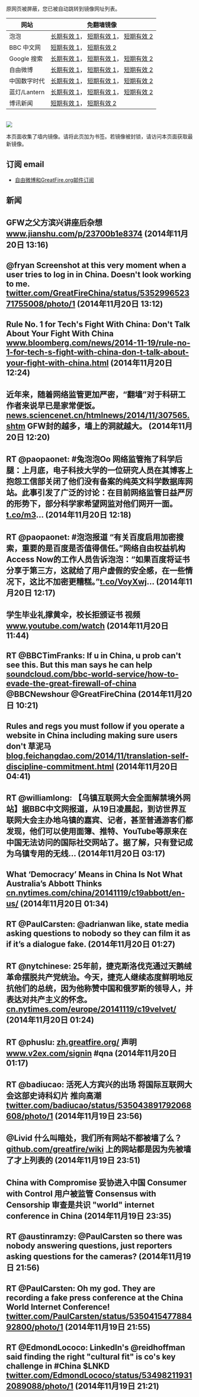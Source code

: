 <p>原网页被屏蔽，您已被自动跳转到镜像网址列表。</p>
<table>
    <thead>
        <tr>
            <th>网站</th>
            <th>免翻墙镜像</th>
        </tr>
    </thead>
    <tbody>    
        <tr>
            <td>泡泡</td>
            <td>            
                <a href="http://a978.g1.akamai.net/f/1/1/1/dci.download.akamai.com/35985/159415/1/p/" target="jx1">长期有效 1</a>，            
                <a href="https://paopao3.azurewebsites.net" target="jx2">短期有效 1</a>，            
                <a href="https://d19ysv8o6fv16v.cloudfront.net" target="jx3">短期有效 2</a>
            </td>
        </tr>    
        <tr>
            <td>BBC 中文网</td>
            <td>            
                <a href="https://bbc1.azurewebsites.net" target="jx4">短期有效 1</a>，            
                <a href="https://d1zf37pb2kxnxf.cloudfront.net" target="jx5">短期有效 2</a>
            </td>
        </tr>    
        <tr>
            <td>Google 搜索</td>
            <td>            
                <a href="http://a123.g.akamai.net/f/1/1/1/dci.download.akamai.com/35985/159415/1/g/" target="jx6">长期有效 1</a>，            
                <a href="https://865ba.azurewebsites.net" target="jx7">短期有效 1</a>，            
                <a href="https://d3vv89cvqbrqlq.cloudfront.net" target="jx8">短期有效 2</a>
            </td>
        </tr>    
        <tr>
            <td>自由微博</td>
            <td>            
                <a href="http://a984.da1.akamai.net/f/1/1/1/dci.download.akamai.com/35985/159415/1/f/" target="jx9">长期有效 1</a>，            
                <a href="https://fw6.azurewebsites.net" target="jx10">短期有效 1</a>，            
                <a href="https://d2fstso2jh4dhr.cloudfront.net" target="jx11">短期有效 2</a>
            </td>
        </tr>    
        <tr>
            <td>中国数字时代</td>
            <td>            
                <a href="http://a123.g.akamai.net/f/1/1/1/dci.download.akamai.com/35985/159415/1/c/" target="jx12">长期有效 1</a>，            
                <a href="https://39bf.azurewebsites.net" target="jx13">短期有效 1</a>，            
                <a href="https://dazdu2iuzl72b.cloudfront.net" target="jx14">短期有效 2</a>
            </td>
        </tr>    
        <tr>
            <td>蓝灯/Lantern</td>
            <td>            
                <a href="http://e3191.dscc.akamaiedge.net/f/1/1/1/dci.download.akamai.com/35985/159415/1/l/" target="jx15">长期有效 1</a>，            
                <a href="https://lantern1.azurewebsites.net" target="jx16">短期有效 1</a>，            
                <a href="https://dx1djqjpnvurw.cloudfront.net" target="jx17">短期有效 2</a>
            </td>
        </tr>    
        <tr>
            <td>博讯新闻</td>
            <td>            
                <a href="https://boxun2.azurewebsites.net" target="jx18">短期有效 1</a>，            
                <a href="https://d3588w5hqzcepn.cloudfront.net" target="jx19">短期有效 2</a>
            </td>
        </tr>
    </tbody>
</table>
<br/>
<img src="https://raw.githubusercontent.com/greatfire/z/master/logos.gif" />

本页面收集了墙内镜像。请将此页加为书签。若镜像被封锁，请访问本页面获取最新镜像。

## 订阅 email
* <a href="https://b.us7.list-manage.com/subscribe?u=854fca58782082e0cbdf204a0&id=c78949b93c">自由微博和GreatFire.org邮件订阅</a>
    
## 新闻
GFW之父方滨兴讲座后杂想 <a href="http://www.jianshu.com/p/23700b1e8374?utm_content=buffer124b2&utm_medium=social&utm_source=twitter.com&utm_campaign=buffer" target="_BLANK">www.jianshu.com/p/23700b1e8374</a> (2014年11月20日 13:16)
 ---
@fryan Screenshot at this very moment when a user tries to log in in China. Doesn't look working to me. <a href="https://twitter.com/GreatFireChina/status/535299652371755008/photo/1" target="_BLANK">twitter.com/GreatFireChina/status/535299652371755008/photo/1</a> (2014年11月20日 13:12)
 ---
Rule No. 1 for Tech's Fight With China: Don't Talk About Your Fight With China <a href="http://www.bloomberg.com/news/2014-11-19/rule-no-1-for-tech-s-fight-with-china-don-t-talk-about-your-fight-with-china.html" target="_BLANK">www.bloomberg.com/news/2014-11-19/rule-no-1-for-tech-s-fight-with-china-don-t-talk-about-your-fight-with-china.html</a> (2014年11月20日 12:24)
 ---
近年来，随着网络监管更加严密，“翻墙”对于科研工作者来说早已是家常便饭。 <a href="http://news.sciencenet.cn/htmlnews/2014/11/307565.shtm" target="_BLANK">news.sciencenet.cn/htmlnews/2014/11/307565.shtm</a> GFW封的越多，墙上的洞就越大。 (2014年11月20日 12:20)
 ---
RT @paopaonet: #兔泡泡Oo 网络监管拖了科学后腿：上月底，电子科技大学的一位研究人员在其博客上抱怨工信部关闭了他们没有备案的纯英文科学数据库网站。此事引发了广泛的讨论：在目前网络监管日益严厉的形势下，部分科学家希望网监对他们网开一面。<a href="http://t.co/m3" target="_BLANK">t.co/m3</a>… (2014年11月20日 12:18)
 ---
RT @paopaonet: #泡泡报道 “有关百度启用加密搜索，重要的是百度是否值得信任。”网络自由权益机构Access Now的工作人员告诉泡泡：“如果百度将证书分享于第三方，这就给了用户虚假的安全感，在一些情况下，这比不加密更糟糕。”<a href="https://t.co/VoyXwj" target="_BLANK">t.co/VoyXwj</a>… (2014年11月20日 12:17)
 ---
学生毕业礼撑黄伞，校长拒颁证书 视频 <a href="https://www.youtube.com/watch?v=Umr8VY8LMoI&feature=youtu.be" target="_BLANK">www.youtube.com/watch</a> (2014年11月20日 11:44)
 ---
RT @BBCTimFranks: If u in China, u prob can't see this. But this man says he can help <a href="https://soundcloud.com/bbc-world-service/how-to-evade-the-great-firewall-of-china" target="_BLANK">soundcloud.com/bbc-world-service/how-to-evade-the-great-firewall-of-china</a> @BBCNewshour
@GreatFireChina (2014年11月20日 10:21)
 ---
Rules and regs you must follow if you operate a website in China including making sure users don't 草泥马 <a href="http://blog.feichangdao.com/2014/11/translation-self-discipline-commitment.html?m=1" target="_BLANK">blog.feichangdao.com/2014/11/translation-self-discipline-commitment.html</a> (2014年11月20日 04:41)
 ---
RT @williamlong: 【乌镇互联网大会全面解禁境外网站】据BBC中文网报道，从19日凌晨起，到访世界互联网大会主办地乌镇的嘉宾、记者，甚至普通游客们都发现，他们可以使用面簿、推特、YouTube等原来在中国无法访问的国际社交网站了。据了解，只有登记成为乌镇专用的无线… (2014年11月20日 03:17)
 ---
What ‘Democracy’ Means in China Is Not What Australia’s Abbott Thinks <a href="http://cn.nytimes.com/china/20141119/c19abbott/en-us/" target="_BLANK">cn.nytimes.com/china/20141119/c19abbott/en-us/</a> (2014年11月20日 01:34)
 ---
RT @PaulCarsten: @adrianwan like, state media asking questions to nobody so they can film it as if it’s a dialogue fake. (2014年11月20日 01:27)
 ---
RT @nytchinese: 25年前，捷克斯洛伐克通过天鹅绒革命摆脱共产党统治。今天，捷克人继续态度鲜明地反抗他们的总统，因为他称赞中国和俄罗斯的领导人，并表达对共产主义的怀念。<a href="http://cn.nytimes.com/europe/20141119/c19velvet/" target="_BLANK">cn.nytimes.com/europe/20141119/c19velvet/</a> (2014年11月20日 01:24)
 ---
RT @phuslu: <a href="https://zh.greatfire.org/" target="_BLANK">zh.greatfire.org/</a> 声明 <a href="http://www.v2ex.com/signin?next=/t/147717" target="_BLANK">www.v2ex.com/signin</a> #qna (2014年11月20日 01:17)
 ---
RT @badiucao: 活死人方宾兴的出场 将国际互联网大会这部史诗科幻片 推向高潮 <a href="https://twitter.com/badiucao/status/535043891792068608/photo/1" target="_BLANK">twitter.com/badiucao/status/535043891792068608/photo/1</a> (2014年11月19日 23:56)
 ---
@Livid 什么叫暗处，我们所有网站不都被墙了么？<a href="https://github.com/greatfire/wiki" target="_BLANK">github.com/greatfire/wiki</a> 上的网站都是因为先被墙了才上列表的 (2014年11月19日 23:51)
 ---
China with Compromise 妥协进入中国
Consumer with Control 用户被监管
Consensus with Censorship 审查是共识
"world" internet conference in China (2014年11月19日 23:35)
 ---
RT @austinramzy: @PaulCarsten so there was nobody answering questions, just reporters asking questions for the cameras? (2014年11月19日 21:56)
 ---
RT @PaulCarsten: Oh my god. They are recording a fake press conference at the China World Internet Conference! <a href="https://twitter.com/PaulCarsten/status/535041547788492800/photo/1" target="_BLANK">twitter.com/PaulCarsten/status/535041547788492800/photo/1</a> (2014年11月19日 21:55)
 ---
RT @EdmondLococo: LinkedIn's @reidhoffman said finding the right "cultural fit" is co's key challenge in #China $LNKD <a href="https://twitter.com/EdmondLococo/status/534982119312089088/photo/1" target="_BLANK">twitter.com/EdmondLococo/status/534982119312089088/photo/1</a> (2014年11月19日 21:21)
 ---
